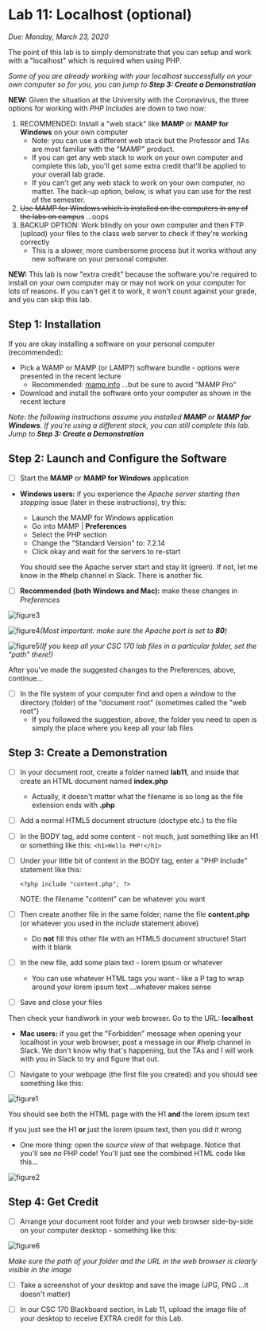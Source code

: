 # Lab 11: Localhost (optional)
*Due: Monday, March 23, 2020*

The point of this lab is to simply demonstrate that you can setup and work with a "localhost" which is required when using PHP. 

*Some of you are already working with your localhost successfully on your own computer so for you, you can jump to **Step 3: Create a Demonstration***

**NEW:** Given the situation at the University with the Coronavirus, the three options for working with *PHP Includes* are down to two now:

1. RECOMMENDED: Install a "web stack" like **MAMP** or **MAMP for Windows** on your own computer
   - Note: you can use a different web stack but the Professor and TAs are most familiar with the "MAMP" product.
   - If you can get any web stack to work on your own computer and complete this lab, you'll get some extra credit that'll be applied to your overall lab grade.
   - If you can't get any web stack to work on your own computer, no matter.  The back-up option, below, is what you can use for the rest of the semester.
2. <s>Use MAMP for Windows which is installed on the computers in any of the labs on campus</s> ...oops
3. BACKUP OPTION: Work blindly on your own computer and then FTP (upload) your files to the class web server to check if they're working correctly
   - This is a slower, more cumbersome process but it works without any new software on your personal computer.

**NEW:** This lab is now "extra credit" because the software you're required to install on your own computer may or may not work on your computer for lots of reasons.  If you can't get it to work, it won't count against your grade, and you can skip this lab.

## Step 1: Installation

If you are okay installing a software on your personal computer (recommended):

- Pick a WAMP or MAMP (or LAMP?) software bundle - options were presented in the recent lecture
  - Recommended: [mamp.info](https://www.mamp.info/) ...but be sure to avoid "MAMP Pro"
- Download and install the software onto your computer as shown in the recent lecture

*Note: the following instructions assume you installed **MAMP** or **MAMP for Windows**. If you're using a different stack, you can still complete this lab. Jump to **Step 3: Create a Demonstration***

## Step 2: Launch and Configure the Software

- [ ] Start the **MAMP** or **MAMP for Windows** application

- **Windows users:** if you experience the *Apache server starting then stopping* issue (later in these instructions), try this:

  - Launch the MAMP for Windows application
  - Go into MAMP | **Preferences**
  - Select the PHP section
  - Change the "Standard Version" to: 7.2.14
  - Click okay and wait for the servers to re-start

  You should see the Apache server start and stay lit (green).  If not, let me know in the #help channel in Slack.  There is another fix.

- [ ] **Recommended (both Windows and Mac):** make these changes in *Preferences*

![figure3](media\figure3.png)



![figure4](media\figure4.png)*(Most important: make sure the Apache port is set to **80**)*

![figure5](media\figure5.png)*(If you keep all your CSC 170 lab files in a particular folder, set the "path" there!)*

After you've made the suggested changes to the Preferences, above, continue...

- [ ] In the file system of your computer find and open a window to the directory (folder) of the "document root" (sometimes called the "web root")
  - If you followed the suggestion, above, the folder you need to open is simply the place where you keep all your lab files

## Step 3: Create a Demonstration

- [ ] In your document root, create a folder named **lab11**, and inside that create an HTML document named **index.php** 

  - Actually, it doesn't matter what the filename is so long as the file extension ends with **.php**

- [ ] Add a normal HTML5 document structure (doctype etc.) to the file

- [ ] In the BODY tag, add some content - not much, just something like an H1 or something like this: `<h1>Hello PHP!</h1>`

- [ ] Under your little bit of content in the BODY tag, enter a "PHP Include" statement like this: 

  ```php+HTML
  <?php include "content.php"; ?>
  ```

  NOTE: the filename "content" can be whatever you want

- [ ] Then create another file in the same folder; name the file **content.php** (or whatever you used in the *include* statement above)

  - Do **not** fill this other file with an HTML5 document structure! Start with it blank

- [ ] In the new file, add some plain text - lorem ipsum or whatever
  
  - You can use whatever HTML tags you want - like a P tag to wrap around your lorem ipsum text ...whatever makes sense
  
- [ ] Save and close your files

Then check your handiwork in your web browser.  Go to the URL: **localhost**

- **Mac users:** if you get the  "Forbidden" message when opening your localhost in your web browser, post a message in our #help channel in Slack.  We don't know why that's happening, but the TAs and I will work with you in Slack to try and figure that out.

- [ ] Navigate to your webpage (the first file you created) and you should see something like this:

![figure1](media/figure1.png)

You should see both the HTML page with the H1 **and** the lorem ipsum text

If you just see the H1 **or** just the lorem ipsum text, then you did it wrong

- One more thing: open the *source view* of that webpage.  Notice that you'll see *no* PHP code!  You'll just see the combined HTML code like this...

![figure2](media/figure2.png)

## Step 4: Get Credit

- [ ] Arrange your document root folder and your web browser side-by-side on your computer desktop - something like this:

![figure6](media\figure6.png)

*Make sure the path of your folder and the URL in the web browser is clearly visible in the image*

- [ ] Take a screenshot of your desktop and save the image (JPG, PNG ...it doesn't matter)
- [ ] In our CSC 170 Blackboard section, in Lab 11, upload the image file of your desktop to receive EXTRA credit for this Lab.

